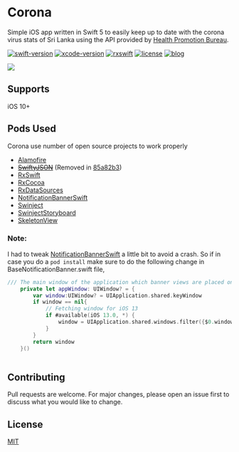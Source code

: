 # Corona
Simple iOS app written in Swift 5 to easily keep up to date with the corona virus stats of Sri Lanka using the API provided by [Health Promotion Bureau](https://www.hpb.health.gov.lk/en/api-documentation). 

[![swift-version](https://img.shields.io/badge/swift-5.1-brightgreen.svg)](https://github.com/apple/swift)
[![xcode-version](https://img.shields.io/badge/xcode-11-brightgreen)](https://developer.apple.com/xcode/)
[![rxswift](https://img.shields.io/badge/rxswift-5.1.1-brightgreen)](https://github.com/ReactiveX/RxSwift)
[![license](https://img.shields.io/badge/license-mit-brightgreen.svg)](https://en.wikipedia.org/wiki/MIT_License)
[![blog](https://img.shields.io/badge/blog-techkoronå-brightgreen)](https://techkoronaa.blogspot.com/)


![](corona.gif)


## Supports

iOS 10+


## Pods Used

Corona use number of open source projects to work properly

* [Alamofire](https://github.com/Alamofire/Alamofire)
* [~~SwiftyJSON~~](https://github.com/SwiftyJSON/SwiftyJSON) (Removed in [85a82b3](https://github.com/Koronaa/Corona/commit/0ef8bd73ebd1f3c02abdf05ec5ada10bf803e535))
* [RxSwift](https://github.com/ReactiveX/RxSwift)
* [RxCocoa](https://github.com/ReactiveX/RxSwift/tree/master/RxCocoa)
* [RxDataSources](https://github.com/RxSwiftCommunity/RxDataSources)
* [NotificationBannerSwift](https://github.com/Daltron/NotificationBanner)
* [Swinject](https://github.com/Swinject/Swinject)
* [SwinjectStoryboard](https://github.com/Swinject/SwinjectStoryboard)
* [SkeletonView](https://github.com/Juanpe/SkeletonView)

### Note:
I had to tweak [NotificationBannerSwift](https://github.com/Daltron/NotificationBanner) a little bit to avoid a crash. So if in case you do a `pod install` make sure to do the following change in BaseNotificationBanner.swift file,

```swift
/// The main window of the application which banner views are placed on
    private let appWindow: UIWindow? = {
        var window:UIWindow? = UIApplication.shared.keyWindow
        if window == nil{
            // Fetching window for iOS 13
            if #available(iOS 13.0, *) {
                window = UIApplication.shared.windows.filter({$0.windowScene?.activationState == .foregroundActive}).first!
            }
        }
        return window
    }()
    
```

## Contributing
Pull requests are welcome. For major changes, please open an issue first to discuss what you would like to change.


## License
[MIT](https://github.com/Koronaa/Corona/blob/master/LICENSE)
    



